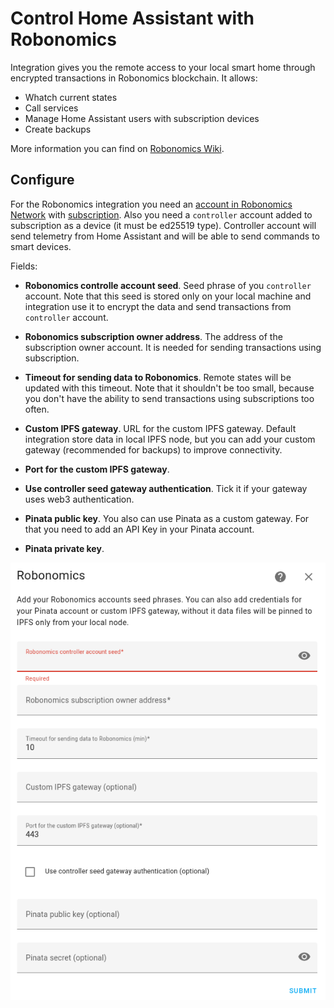 # Control Home Assistant with Robonomics

Integration gives you the remote access to your local smart home through encrypted transactions in Robonomics blockchain. It allows:

* Whatch current states
* Call services
* Manage Home Assistant users with subscription devices
* Create backups

More information you can find on [Robonomics Wiki](https://wiki.robonomics.network/docs/en/home-assistant-begin/).

## Configure

For the Robonomics integration you need an [account in Robonomics Network](https://wiki.robonomics.network/docs/en/create-account-in-dapp/) with [subscription](https://wiki.robonomics.network/docs/en/get-subscription/). Also you need a `controller` account added to subscription as a device (it must be ed25519 type). Controller account will send telemetry from Home Assistant and will be able to send commands to smart devices. 

Fields:

* **Robonomics controlle account seed**. 
Seed phrase of you `controller` account. Note that this seed is stored only on your local machine and integration use it to encrypt the data and send transactions from `controller` account.

* **Robonomics subscription owner address**. 
The address of the subscription owner account. It is needed for sending transactions using subscription.

* **Timeout for sending data to Robonomics**. 
Remote states will be updated with this timeout. Note that it shouldn't be too small, because you don't have the ability to send transactions using subscriptions too often.

* **Custom IPFS gateway**.
URL for the custom IPFS gateway. Default integration store data in local IPFS node, but you can add your custom gateway (recommended for backups) to improve connectivity.

* **Port for the custom IPFS gateway**.

* **Use controller seed gateway authentication**.
Tick it if your gateway uses web3 authentication.

* **Pinata public key**.
You also can use Pinata as a custom gateway. For that you need to add an API Key in your Pinata account.

* **Pinata private key**.

![robonomics-users](images/integration-readme.png)
